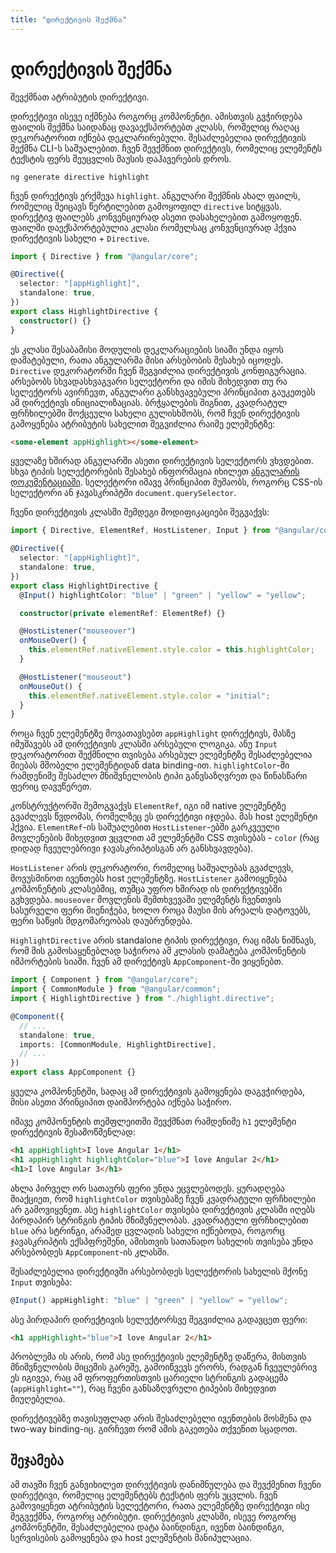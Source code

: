 ```yaml
---
title: "დირექტივის შექმნა"
---
```


# დირექტივის შექმნა

შევქმნათ ატრიბუტის დირექტივი.

დირექტივი ისევე იქმნება როგორც კომპონენტი. ამისთვის გვჭირდება ფაილის შექმნა საიდანაც დავაექსპორტებთ
კლასს, რომელიც რაღაც დეკორატორით იქნება დეკლარირებული. შესაძლებელია დირექტივის შექმნა
CLI-ს საშუალებით. ჩვენ შევქმნით დირექტივს, რომელიც ელემენტს ტექსტის ფერს შეუცვლის მაუსის დაჰავერების დროს.

```
ng generate directive highlight
```

ჩვენ დირექტივს ერქმევა `highlight`. ანგულარი შექმნის ახალ ფაილს, რომელიც შეიცავს წერტილებით გამოყოფილ
`directive` სიტყვას. დირექტივ ფაილებს კონვენციურად ასეთი დასახელებით გამოყოფენ. ფაილში დაექსპორტებულია კლასი
რომელსაც კონვენციურად ჰქვია დირექტივის სახელი + `Directive`.

```ts
import { Directive } from "@angular/core";

@Directive({
  selector: "[appHighlight]",
  standalone: true,
})
export class HighlightDirective {
  constructor() {}
}
```

ეს კლასი შესაბამისი მოდულის დეკლარაციების სიაში უნდა იყოს დამატებული, რათა ანგულარმა მისი არსებობის შესახებ იცოდეს.
`Directive` დეკორატორში ჩვენ შეგვიძლია დირექტივის კონფიგურაცია. არსებობს სხვადასხვაგვარი სელექტორი და იმის
მიხედვით თუ რა სელექტორს ავირჩევთ, ანგულარი განსხვავებული პრინციპით გაუკეთებს ამ დირექტივს ინიციალიზაციას.
 ბრჭყალების შიგნით, კვადრატულ ფრჩხილებში მოქცეული სახელი გულისხმობს, რომ ჩვენ დირექტივის გამოყენება ატრიბუტის სახელით შეგვიძლია
რაიმე ელემენტზე:

```html
<some-element appHighlight></some-element>
```

ყველაზე ხშირად ანგულარში ასეთი დირექტივის სელექტორს ვხვდებით. სხვა ტიპის სელექტორების შესახებ
ინფორმაცია იხილეთ [ანგულარის დოკუმენტაციაში](https://angular.io/api/core/Directive#selector).
სელექტორი იმავე პრინციპით მუშაობს, როგორც CSS-ის სელექტორი ან ჯავასკრიპტში `document.querySelector`.

ჩვენი დირექტივის კლასში შემდეგი მოდიფიკაციები შეგვაქვს:

```ts
import { Directive, ElementRef, HostListener, Input } from "@angular/core";

@Directive({
  selector: "[appHighlight]",
  standalone: true,
})
export class HighlightDirective {
  @Input() highlightColor: "blue" | "green" | "yellow" = "yellow";

  constructor(private elementRef: ElementRef) {}

  @HostListener("mouseover")
  onMouseOver() {
    this.elementRef.nativeElement.style.color = this.highlightColor;
  }

  @HostListener("mouseout")
  onMouseOut() {
    this.elementRef.nativeElement.style.color = "initial";
  }
}
```

როცა ჩვენ ელემენტზე მოვათავსებთ `appHighlight` დირექტივს, მასზე იმუშავებს ამ დირექტივის კლასში
არსებული ლოგიკა. ანუ `Input` დეკორატორით შექმნილი თვისება არსებულ ელემენტზე შესაძლებელია
მიებას მშობელი ელემენტიდან data binding-ით. `highlightColor`-ში რამდენიმე შესაძლო მნიშვნელობის
ტიპი განვსაზღვრეთ და წინასწარი ფერიც დავუწერეთ.

კონსტრუქტორში შემოგვაქვს `ElementRef`, იგი იმ native ელემენტზე გვაძლევს წვდომას, რომელზეც
ეს დირექტივი იჯდება. მას host ელემენტი ჰქვია. `ElementRef`-ის საშუალებით `HostListener`-ებში გარკვეული მოვლენების
მიხედვით ვცვლით ამ ელემენტში CSS თვისებას - `color` (რაც დიდად ჩვეულებრივი ჯავასკრიპტისგან არ განსხვავდება).

`HostListener` არის დეკორატორი, რომელიც საშუალებას გვაძლევს, მოვუსმინოთ ივენთებს host ელემენტზე. `HostListener`
გამოიყენება კომპონენტის კლასებშიც, თუმცა უფრო ხშირად ის დირექტივებში გვხვდება.
`mouseover` მოვლენის შემთხვევაში ელემენტს ჩვენთვის სასურველი ფერი მიენიჭება,
ხოლო როცა მაუსი მის არეალს დატოვებს, ფერი საწყის მდგომარეობას დაუბრუნდება.

`HighlightDirective` არის standalone ტიპის დირექტივი, რაც იმას ნიშნავს, რომ მის გამოსაყენებლად საჭიროა
ამ კლასის დამატება კომპონენტის იმპორტების სიაში. ჩვენ ამ დირექტივს `AppComponent`-ში ვიყენებთ.

```ts
import { Component } from "@angular/core";
import { CommonModule } from "@angular/common";
import { HighlightDirective } from "./highlight.directive";

@Component({
  // ...
  standalone: true,
  imports: [CommonModule, HighlightDirective],
  // ...
})
export class AppComponent {}
```

ყველა კომპონენტში, სადაც ამ დირექტივის გამოყენება დაგვჭირდება, მისი ასეთი პრინციპით დაიმპორტება იქნება საჭირო.

იმავე კომპონენტის თემფლეითში შევქმნათ რამდენიმე `h1` ელემენტი დირექტივის შესამოწმენლად:

```html
<h1 appHighlight>I love Angular 1</h1>
<h1 appHighlight highlightColor="blue">I love Angular 2</h1>
<h1>I love Angular 3</h1>
```

ახლა პირველ ორ სათაურს ფერი უნდა ეცვლებოდეს. ყურადღება მიაქციეთ, რომ `highlightColor` თვისებაზე
ჩვენ კვადრატული ფრჩხილები არ გამოვიყენეთ. ასე `highlightColor` თვისება დირექტივის კლასში იღებს პირდაპირ
სტრინგის ტიპის მნიშვნელობას. კვადრატული ფრჩხილებით `blue` არა სტრინგი, არამედ ცვლადის სახელი იქნებოდა,
როგორც ჯავასკრიპტის ექსპფრეშენი, ამისთვის სათანადო სახელის თვისება უნდა არსებობდეს `AppComponent`-ის კლასში.

შესაძლებელია დირექტივში არსებობდეს სელექტორის სახელის მქონე `Input` თვისება:

```ts
@Input() appHighlight: "blue" | "green" | "yellow" = "yellow";
```

ასე პირდაპირ დირექტივის სელექტორსვე შეგვიძლია გადავცეთ ფერი:

```html
<h1 appHighlight="blue">I love Angular 2</h1>
```

პრობლემა ის არის, რომ ასე დირექტივის ელემენტზე დაწერა, მისთვის მნიშვნელობის მიცემის გარეშე,
გამოიწვევს ერორს, რადგან ჩვეულებრივ ეს იგივეა, რაც ამ ფროფერთისთვის ცარიელი სტრინგის გადაცემა
(`appHighlight=""`), რაც ჩვენი განსაზღვრული ტიპების მიხედვით მიუღებელია.

დირექტივებზე თავისუფლად არის შესაძლებელი ივენთების მოსმენა და two-way binding-იც. გირჩევთ რომ
ამის გაკეთება თქვენით სცადოთ.

## შეჯამება

ამ თავში ჩვენ განვიხილეთ დირექტივის დანიშნულება და შევქმენით ჩვენი დირექტივი, რომელიც ელემენტებს
ტექსტის ფერს უცვლის. ჩვენ გამოვიყენეთ ატრიბუტის სელექტორი, რათა ელემენტზე დირექტივი ისე შეგვექმნა,
როგორც ატრიბუტი. დირექტივის კლასში, ისევე როგორც კომპონენტში, შესაძლებელია დატა ბაინდინგი,
ივენთ ბაინდინგი, სერვისების გამოყენება და host ელემენტის მანიპულაცია.
